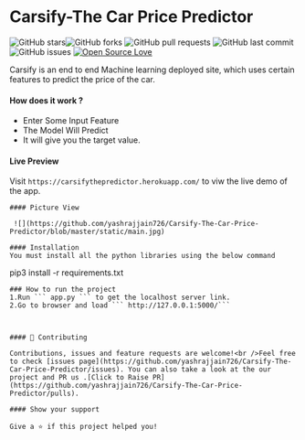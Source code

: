 # Carsify-The Car Price Predictor
![GitHub stars](https://img.shields.io/github/stars/yashrajjain726/Carsify-The-Car-Price-Predictor?style=social)![GitHub forks](https://img.shields.io/github/forks/yashrajjain726/Carsify-The-Car-Price-Predictor?style=social) 
![GitHub pull requests](https://img.shields.io/github/issues-pr/yashrajjain726/Carsify-The-Car-Price-Predictor) ![GitHub last commit](https://img.shields.io/github/last-commit/yashrajjain726/Carsify-The-Car-Price-Predictor)  ![GitHub issues](https://img.shields.io/github/issues-raw/yashrajjain726/Carsify-The-Car-Price-Predictor) [![Open Source Love](https://badges.frapsoft.com/os/v2/open-source.svg?v=103)](https://github.com/yashrajjain726/Carsify-The-Car-Price-Predictor)

Carsify is an end to end Machine learning deployed site, which uses certain features to predict the price of the car.
#### How does it work ?
  - Enter Some Input Feature
  - The Model Will Predict
  - It will give you the target value.
  
  
#### Live Preview
Visit ```https://carsifythepredictor.herokuapp.com/``` to viw the live demo of the app.


```
#### Picture View

 ![](https://github.com/yashrajjain726/Carsify-The-Car-Price-Predictor/blob/master/static/main.jpg)

#### Installation
You must install all the python libraries using the below command
```
 pip3 install -r requirements.txt
```
### How to run the project
1.Run ``` app.py ``` to get the localhost server link.
2.Go to browser and load ``` http://127.0.0.1:5000/```



#### 🤝 Contributing

Contributions, issues and feature requests are welcome!<br />Feel free to check [issues page](https://github.com/yashrajjain726/Carsify-The-Car-Price-Predictor/issues). You can also take a look at the our project and PR us .[Click to Raise PR](https://github.com/yashrajjain726/Carsify-The-Car-Price-Predictor/pulls).

#### Show your support

Give a ⭐️ if this project helped you!
